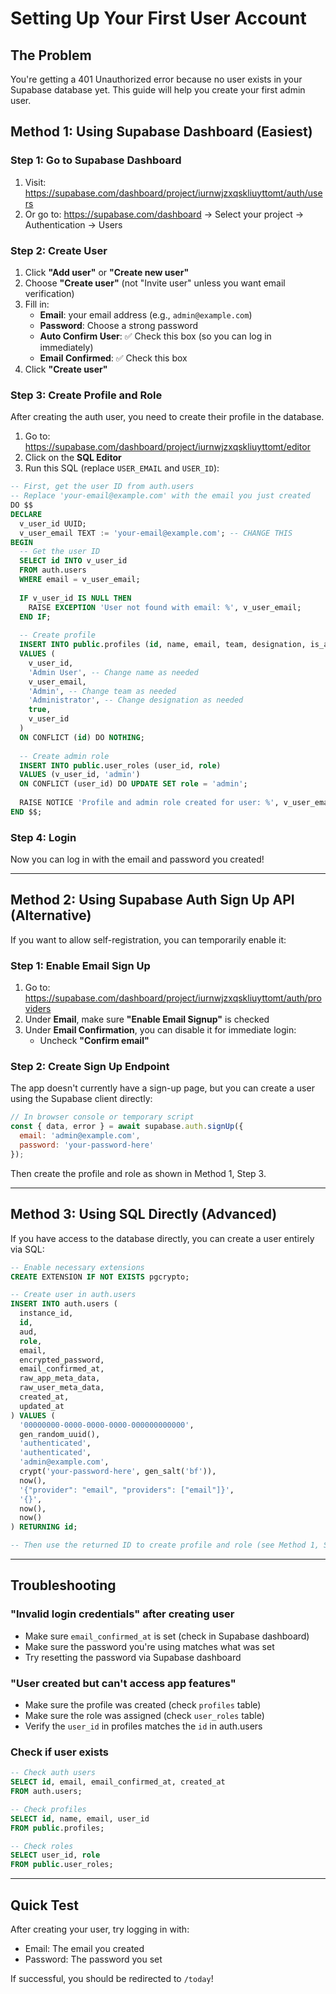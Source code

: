 # Setting Up Your First User Account

## The Problem
You're getting a 401 Unauthorized error because no user exists in your Supabase database yet. This guide will help you create your first admin user.

## Method 1: Using Supabase Dashboard (Easiest)

### Step 1: Go to Supabase Dashboard
1. Visit: https://supabase.com/dashboard/project/iurnwjzxqskliuyttomt/auth/users
2. Or go to: https://supabase.com/dashboard → Select your project → Authentication → Users

### Step 2: Create User
1. Click **"Add user"** or **"Create new user"**
2. Choose **"Create user"** (not "Invite user" unless you want email verification)
3. Fill in:
   - **Email**: your email address (e.g., `admin@example.com`)
   - **Password**: Choose a strong password
   - **Auto Confirm User**: ✅ Check this box (so you can log in immediately)
   - **Email Confirmed**: ✅ Check this box
4. Click **"Create user"**

### Step 3: Create Profile and Role
After creating the auth user, you need to create their profile in the database.

1. Go to: https://supabase.com/dashboard/project/iurnwjzxqskliuyttomt/editor
2. Click on the **SQL Editor**
3. Run this SQL (replace `USER_EMAIL` and `USER_ID`):

```sql
-- First, get the user ID from auth.users
-- Replace 'your-email@example.com' with the email you just created
DO $$
DECLARE
  v_user_id UUID;
  v_user_email TEXT := 'your-email@example.com'; -- CHANGE THIS
BEGIN
  -- Get the user ID
  SELECT id INTO v_user_id 
  FROM auth.users 
  WHERE email = v_user_email;
  
  IF v_user_id IS NULL THEN
    RAISE EXCEPTION 'User not found with email: %', v_user_email;
  END IF;
  
  -- Create profile
  INSERT INTO public.profiles (id, name, email, team, designation, is_active, user_id)
  VALUES (
    v_user_id,
    'Admin User', -- Change name as needed
    v_user_email,
    'Admin', -- Change team as needed
    'Administrator', -- Change designation as needed
    true,
    v_user_id
  )
  ON CONFLICT (id) DO NOTHING;
  
  -- Create admin role
  INSERT INTO public.user_roles (user_id, role)
  VALUES (v_user_id, 'admin')
  ON CONFLICT (user_id) DO UPDATE SET role = 'admin';
  
  RAISE NOTICE 'Profile and admin role created for user: %', v_user_email;
END $$;
```

### Step 4: Login
Now you can log in with the email and password you created!

---

## Method 2: Using Supabase Auth Sign Up API (Alternative)

If you want to allow self-registration, you can temporarily enable it:

### Step 1: Enable Email Sign Up
1. Go to: https://supabase.com/dashboard/project/iurnwjzxqskliuyttomt/auth/providers
2. Under **Email**, make sure **"Enable Email Signup"** is checked
3. Under **Email Confirmation**, you can disable it for immediate login:
   - Uncheck **"Confirm email"** 

### Step 2: Create Sign Up Endpoint
The app doesn't currently have a sign-up page, but you can create a user using the Supabase client directly:

```javascript
// In browser console or temporary script
const { data, error } = await supabase.auth.signUp({
  email: 'admin@example.com',
  password: 'your-password-here'
});
```

Then create the profile and role as shown in Method 1, Step 3.

---

## Method 3: Using SQL Directly (Advanced)

If you have access to the database directly, you can create a user entirely via SQL:

```sql
-- Enable necessary extensions
CREATE EXTENSION IF NOT EXISTS pgcrypto;

-- Create user in auth.users
INSERT INTO auth.users (
  instance_id,
  id,
  aud,
  role,
  email,
  encrypted_password,
  email_confirmed_at,
  raw_app_meta_data,
  raw_user_meta_data,
  created_at,
  updated_at
) VALUES (
  '00000000-0000-0000-0000-000000000000',
  gen_random_uuid(),
  'authenticated',
  'authenticated',
  'admin@example.com',
  crypt('your-password-here', gen_salt('bf')),
  now(),
  '{"provider": "email", "providers": ["email"]}',
  '{}',
  now(),
  now()
) RETURNING id;

-- Then use the returned ID to create profile and role (see Method 1, Step 3)
```

---

## Troubleshooting

### "Invalid login credentials" after creating user
- Make sure `email_confirmed_at` is set (check in Supabase dashboard)
- Make sure the password you're using matches what was set
- Try resetting the password via Supabase dashboard

### "User created but can't access app features"
- Make sure the profile was created (check `profiles` table)
- Make sure the role was assigned (check `user_roles` table)
- Verify the `user_id` in profiles matches the `id` in auth.users

### Check if user exists
```sql
-- Check auth users
SELECT id, email, email_confirmed_at, created_at 
FROM auth.users;

-- Check profiles
SELECT id, name, email, user_id 
FROM public.profiles;

-- Check roles
SELECT user_id, role 
FROM public.user_roles;
```

---

## Quick Test

After creating your user, try logging in with:
- Email: The email you created
- Password: The password you set

If successful, you should be redirected to `/today`!

